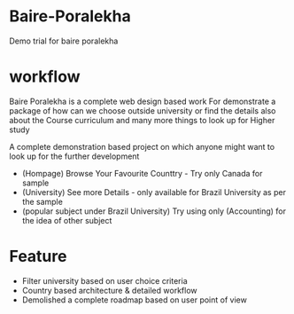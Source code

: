 # Baire-Poralekha

Demo trial for baire poralekha

# workflow

Baire Poralekha is a complete web design based work
For demonstrate a package of how can we choose outside
university or find the details also about the
Course curriculum and many more things to look up for
Higher study

A complete demonstration based project on which
anyone might want to look up for the further development

- (Hompage) Browse Your Favourite Counttry - Try only Canada for sample
- (University) See more Details - only available for Brazil University as per the sample
- (popular subject under Brazil University) Try using only (Accounting) for the idea of other subject

# Feature

- Filter university based on user choice criteria
- Country based architecture & detailed workflow
- Demolished a complete roadmap based on user point of view
